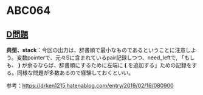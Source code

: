 # ABC064

## [D問題](https://atcoder.jp/contests/abc064/submissions/12485147)
**典型、stack**：今回の出力は、辞書順で最小なものであるということに注意しよう。変数pointerで、元々Sに含まれているpair記録しつつ、need_leftで,
「もしも、 **)** が余るならば、辞書順にするために左端に **(** を追加する」ための記録をする。同様な問題が多数あるので経験しておくといい。

参考：https://drken1215.hatenablog.com/entry/2019/02/16/080900